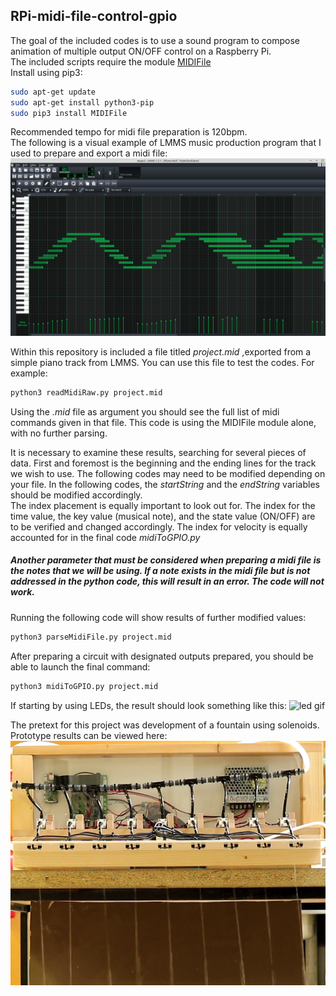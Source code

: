 ## RPi-midi-file-control-gpio

The goal of the included codes is to use a sound program to compose animation of multiple output ON/OFF control on a Raspberry Pi. <br/>
The included scripts require the module [MIDIFile](https://pypi.org/project/MIDIFile/#files) <br/>
Install using pip3:

```bash
sudo apt-get update
sudo apt-get install python3-pip
sudo pip3 install MIDIFile
```
Recommended tempo for midi file preparation is 120bpm.<br/>
The following is a visual example of LMMS music production program that I used to prepare and export a midi file:
![lmms screenshot](images/lmms.png)

Within this repository is included a file titled _project.mid_ ,exported from a simple piano track from LMMS. You can use this file to test the codes. For example:

```python
python3 readMidiRaw.py project.mid
```

Using the _.mid_ file as argument you should see the full list of midi commands given in that file. This code is using the MIDIFile module alone, with no further parsing.

It is necessary to examine these results, searching for several pieces of data. First and foremost is the beginning and the ending lines for the track we wish to use. The following codes may need to be modified depending on your file. In the following codes, the _startString_ and the _endString_ variables should be modified accordingly. <br/>
The index placement is equally important to look out for. The index for the time value, the key value (musical note), and the state value (ON/OFF) are to be verified and changed accordingly. The index for velocity is equally accounted for in the final code _midiToGPIO.py_ <br/>
##### Another parameter that must be considered when preparing a midi file is the notes that we will be using. If a note exists in the midi file but is not addressed in the python code, this will result in an error. The code will not work.

Running the following code will show results of further modified values:

```python
python3 parseMidiFile.py project.mid
```

After preparing a circuit with designated outputs prepared, you should be able to launch the final command:

```python
python3 midiToGPIO.py project.mid
```

If starting by using LEDs, the result should look something like this:
![led gif](images/midi2leds.gif)

The pretext for this project was development of a fountain using solenoids. Prototype results can be viewed here:
[![alt text](images/fountain.png)](https://www.youtube.com/watch?v=D7yVm_x9mQ0)
